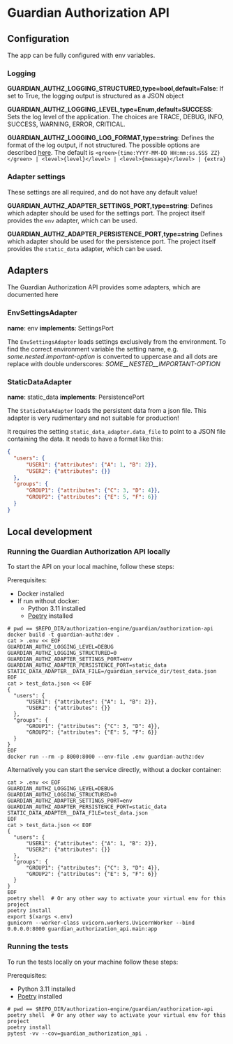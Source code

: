 # Guardian Authorization API

## Configuration

The app can be fully configured with env variables.

### Logging

**GUARDIAN_AUTHZ_LOGGING_STRUCTURED,type=bool,default=False**: If set to True, the logging output is structured as a JSON object

**GUARDIAN_AUTHZ_LOGGING_LEVEL,type=Enum,default=SUCCESS**: Sets the log level of the application. The choices are TRACE, DEBUG, INFO,
SUCCESS, WARNING, ERROR, CRITICAL.

**GUARDIAN_AUTHZ_LOGGING_LOG_FORMAT,type=string**: Defines the format of the log output, if not structured. The possible options are
described [here](https://loguru.readthedocs.io/en/stable/api/logger.html). The default is
`<green>{time:YYYY-MM-DD HH:mm:ss.SSS ZZ}</green> | <level>{level}</level> | <level>{message}</level> | {extra}`

### Adapter settings

These settings are all required, and do not have any default value!

**GUARDIAN_AUTHZ_ADAPTER_SETTINGS_PORT,type=string**: Defines which adapter should be used for the settings port.
The project itself provides the `env` adapter, which can be used.

**GUARDIAN_AUTHZ_ADAPTER_PERSISTENCE_PORT,type=string** Defines which adapter should be used for the persistence port.
The project itself provides the `static_data` adapter, which can be used.

## Adapters

The Guardian Authorization API provides some adapters, which are documented here

### EnvSettingsAdapter

**name**: env
**implements**: SettingsPort

The `EnvSettingsAdapter` loads settings exclusively from the environment. To find the correct environment variable
the setting name, e.g. *some.nested.important-option* is converted to uppercase and all dots are replace with double
underscores: *SOME__NESTED__IMPORTANT-OPTION*

### StaticDataAdapter

**name**: static_data
**implements**: PersistencePort

The `StaticDataAdapter` loads the persistent data from a json file. This adapter is very rudimentary and not suitable for
production!

It requires the setting `static_data_adapter.data_file` to point to a JSON file containing the data. It needs to have
a format like this:

```json
{
  "users": {
      "USER1": {"attributes": {"A": 1, "B": 2}},
      "USER2": {"attributes": {}}
  },
  "groups": {
      "GROUP1": {"attributes": {"C": 3, "D": 4}},
      "GROUP2": {"attributes": {"E": 5, "F": 6}}
  }
}
```

## Local development

### Running the Guardian Authorization API locally

To start the API on your local machine, follow these steps:

Prerequisites:

- Docker installed
- If run without docker:
  - Python 3.11 installed
  - [Poetry](https://python-poetry.org/) installed

```shell
# pwd == $REPO_DIR/authorization-engine/guardian/authorization-api
docker build -t guardian-authz:dev .
cat > .env << EOF
GUARDIAN_AUTHZ_LOGGING_LEVEL=DEBUG
GUARDIAN_AUTHZ_LOGGING_STRUCTURED=0
GUARDIAN_AUTHZ_ADAPTER_SETTINGS_PORT=env
GUARDIAN_AUTHZ_ADAPTER_PERSISTENCE_PORT=static_data
STATIC_DATA_ADAPTER__DATA_FILE=/guardian_service_dir/test_data.json
EOF
cat > test_data.json << EOF
{
  "users": {
      "USER1": {"attributes": {"A": 1, "B": 2}},
      "USER2": {"attributes": {}}
  },
  "groups": {
      "GROUP1": {"attributes": {"C": 3, "D": 4}},
      "GROUP2": {"attributes": {"E": 5, "F": 6}}
  }
}
EOF
docker run --rm -p 8000:8000 --env-file .env guardian-authz:dev
```

Alternatively you can start the service directly, without a docker container:

```shell
cat > .env << EOF
GUARDIAN_AUTHZ_LOGGING_LEVEL=DEBUG
GUARDIAN_AUTHZ_LOGGING_STRUCTURED=0
GUARDIAN_AUTHZ_ADAPTER_SETTINGS_PORT=env
GUARDIAN_AUTHZ_ADAPTER_PERSISTENCE_PORT=static_data
STATIC_DATA_ADAPTER__DATA_FILE=test_data.json
EOF
cat > test_data.json << EOF
{
  "users": {
      "USER1": {"attributes": {"A": 1, "B": 2}},
      "USER2": {"attributes": {}}
  },
  "groups": {
      "GROUP1": {"attributes": {"C": 3, "D": 4}},
      "GROUP2": {"attributes": {"E": 5, "F": 6}}
  }
}
EOF
poetry shell  # Or any other way to activate your virtual env for this project
poetry install
export $(xargs <.env)
gunicorn --worker-class uvicorn.workers.UvicornWorker --bind 0.0.0.0:8000 guardian_authorization_api.main:app
```

### Running the tests

To run the tests locally on your machine follow these steps:

Prerequisites:
- Python 3.11 installed
- [Poetry](https://python-poetry.org/) installed

```shell
# pwd == $REPO_DIR/authorization-engine/guardian/authorization-api
poetry shell  # Or any other way to activate your virtual env for this project
poetry install
pytest -vv --cov=guardian_authorization_api .
```

